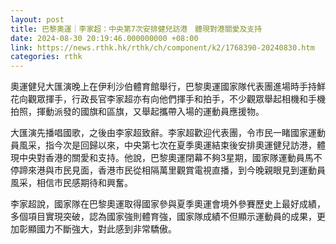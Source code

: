 ```yaml
---
layout: post
title: 巴黎奧運｜李家超：中央第7次安排健兒訪港　體現對港關愛及支持
date: 2024-08-30 20:19:46.000000000 +08:00
link: https://news.rthk.hk/rthk/ch/component/k2/1768390-20240830.htm
categories: rthk
---
```


奧運健兒大匯演晚上在伊利沙伯體育館舉行，巴黎奧運國家隊代表團進場時手持鮮花向觀眾揮手，行政長官李家超亦有向他們揮手和拍手，不少觀眾舉起相機和手機拍照，揮動派發的國旗和區旗，又舉起攜帶入場的運動員應援物。

大匯演先播唱國歌，之後由李家超致辭。李家超歡迎代表團，令市民一睹國家運動員風采，指今次是回歸以來，中央第七次在夏季奧運結束後安排奧運健兒訪港，體現中央對香港的關愛和支持。他說，巴黎奧運閉幕不夠3星期，國家隊運動員馬不停蹄來港與市民見面，香港市民從相隔萬里觀賞電視直播，到今晚親眼見到運動員風采，相信市民感期待和興奮。

李家超說，國家隊在巴黎奧運取得國家參與夏季奧運會境外參賽歷史上最好成績，多個項目實現突破，認為國家強則體育強，國家隊成績不但顯示運動員的成果，更加彰顯國力不斷強大，對此感到非常驕傲。
